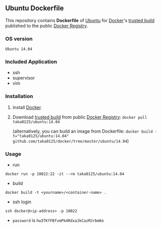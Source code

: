 ## Ubuntu Dockerfile

This repository contains **Dockerfile** of [Ubuntu](http://www.ubuntu.com/) for [Docker](https://www.docker.io/)'s [trusted build](https://registry.hub.docker.com/u/taka0125/ubuntu/) published to the public [Docker Registry](https://registry.hub.docker.com/).

### OS version

`Ubuntu 14.04`

### Included Application

- ssh
- supervisor
- vim

### Installation

1. Install [Docker](http://www.docker.com/).

2. Download [trusted build](https://registry.hub.docker.com/u/taka0125/ubuntu/) from public [Docker Registry](https://registry.hub.docker.com/): `docker pull taka0125/ubuntu:14.04`

   (alternatively, you can build an image from Dockerfile: `docker build -t="taka0125/ubuntu:14.04" github.com/taka0125/docker/tree/master/ubuntu/14.04`)

### Usage

- run

```
docker run -p 10022:22 -it --rm taka0125/ubuntu:14.04
```

- build

```
docker build -t <yourname>/<container-name> .
```

- ssh login

```
ssh docker@<ip-address> -p 10022
```

- `password` is `hw3TKfFBfvmPk4RdxaJkCazMJrbmKe`
